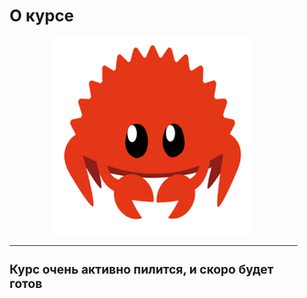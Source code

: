 # О курсе



<p align="center">
  <img width="350px" height="350px" src="rust.png" alt="logo"/>
</p>




---

## Курс очень активно пилится, и скоро будет готов